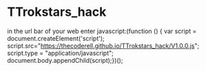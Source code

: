 # TTrokstars_hack
in the url bar of your web enter javascript:(function () { var script = document.createElement('script'); script.src="https://thecoderell.github.io/TTrokstars_hack/V1.0.0.js"; script.type = "application/javascript"; document.body.appendChild(script);})();
